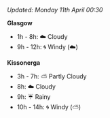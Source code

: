 *Updated: Monday 11th April 00:30*

**Glasgow**

* 1h - 8h: :cloud: Cloudy
* 9h - 12h: :cyclone: Windy (:cloud:)

**Kissonerga**

* 3h - 7h: :partly_sunny: Partly Cloudy
* 8h: :cloud: Cloudy
* 9h: :umbrella: Rainy
* 10h - 14h: :cyclone: Windy (:partly_sunny:)
